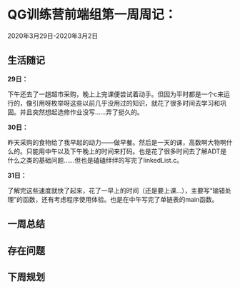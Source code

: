 # QG训练营前端组第一周周记：
2020年3月29日-2020年3月2日

## 生活随记

**29日：**

​		下午还去了一趟超市采购，晚上上完课便尝试着动手。但因为平时都是一个c来运行的，像引用呀枚举呀这些以前几乎没用过的知识，就花了很多时间去学习和巩固。并且突然想起选修作业没写……弄了挺久的。

**30日：**

​		昨天采购的食物给了我早起的动力——做早餐。然后是一天的课，高数啊大物啊什么的。只能用中午以及下午晚上的时间来打码。也是花了很多时间去了解ADT是什么之类的基础问题……但也是磕磕绊绊的写完了linkedList.c。

**31日：**

​		了解完这些速度就快了起来，花了一早上的时间（还是要上课…），主要写“输错处理”的函数，还有考虑程序使用体验。也是在中午写完了单链表的main函数。

## 一周总结



## 存在问题



## 下周规划



